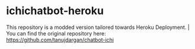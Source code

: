 # ichichatbot-heroku
This repository is a modded version tailored towards Heroku Deployment. |
You can find the original repository here: https://github.com/tanujdargan/chatbot-ichi
